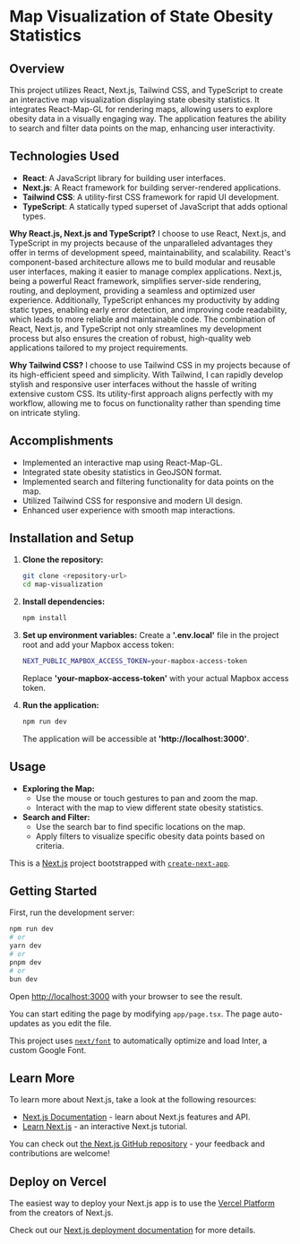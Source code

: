 # Map Visualization of State Obesity Statistics

## Overview

This project utilizes React, Next.js, Tailwind CSS, and TypeScript to create an interactive map visualization displaying state obesity statistics. It integrates React-Map-GL for rendering maps, allowing users to explore obesity data in a visually engaging way. The application features the ability to search and filter data points on the map, enhancing user interactivity.

## Technologies Used

- **React**: A JavaScript library for building user interfaces.
- **Next.js**: A React framework for building server-rendered applications.
- **Tailwind CSS**: A utility-first CSS framework for rapid UI development.
- **TypeScript**: A statically typed superset of JavaScript that adds optional types.

**Why React.js, Next.js and TypeScript?**
I choose to use React, Next.js, and TypeScript in my projects because of the unparalleled advantages they offer in terms of development speed, maintainability, and scalability. React's component-based architecture allows me to build modular and reusable user interfaces, making it easier to manage complex applications. Next.js, being a powerful React framework, simplifies server-side rendering, routing, and deployment, providing a seamless and optimized user experience. Additionally, TypeScript enhances my productivity by adding static types, enabling early error detection, and improving code readability, which leads to more reliable and maintainable code. The combination of React, Next.js, and TypeScript not only streamlines my development process but also ensures the creation of robust, high-quality web applications tailored to my project requirements.

**Why Tailwind CSS?**
I choose to use Tailwind CSS in my projects because of its high-efficient speed and simplicity. With Tailwind, I can rapidly develop stylish and responsive user interfaces without the hassle of writing extensive custom CSS. Its utility-first approach aligns perfectly with my workflow, allowing me to focus on functionality rather than spending time on intricate styling.

## Accomplishments

- Implemented an interactive map using React-Map-GL.
- Integrated state obesity statistics in GeoJSON format.
- Implemented search and filtering functionality for data points on the map.
- Utilized Tailwind CSS for responsive and modern UI design.
- Enhanced user experience with smooth map interactions.

## Installation and Setup

1. **Clone the repository:**

   ```bash
   git clone <repository-url>
   cd map-visualization
   ``` 
2. **Install dependencies:**

    ```bash
    npm install
    ```
3. **Set up environment variables:**
    Create a **'.env.local'** file in the project root and add your Mapbox access token:

    ```bash
    NEXT_PUBLIC_MAPBOX_ACCESS_TOKEN=your-mapbox-access-token
    ```
    Replace **'your-mapbox-access-token'** with your actual Mapbox access token.
4. **Run the application:**

    ```bash
    npm run dev
    ``````
    The application will be accessible at **'http://localhost:3000'**.

## Usage
 - **Exploring the Map:**
    - Use the mouse or touch gestures to pan and zoom the map.
    - Interact with the map to view different state obesity statistics.
- **Search and Filter:**
    - Use the search bar to find specific locations on the map.
    - Apply filters to visualize specific obesity data points based on criteria.


This is a [Next.js](https://nextjs.org/) project bootstrapped with [`create-next-app`](https://github.com/vercel/next.js/tree/canary/packages/create-next-app).

## Getting Started

First, run the development server:

```bash
npm run dev
# or
yarn dev
# or
pnpm dev
# or
bun dev
```

Open [http://localhost:3000](http://localhost:3000) with your browser to see the result.

You can start editing the page by modifying `app/page.tsx`. The page auto-updates as you edit the file.

This project uses [`next/font`](https://nextjs.org/docs/basic-features/font-optimization) to automatically optimize and load Inter, a custom Google Font.

## Learn More

To learn more about Next.js, take a look at the following resources:

- [Next.js Documentation](https://nextjs.org/docs) - learn about Next.js features and API.
- [Learn Next.js](https://nextjs.org/learn) - an interactive Next.js tutorial.

You can check out [the Next.js GitHub repository](https://github.com/vercel/next.js/) - your feedback and contributions are welcome!

## Deploy on Vercel

The easiest way to deploy your Next.js app is to use the [Vercel Platform](https://vercel.com/new?utm_medium=default-template&filter=next.js&utm_source=create-next-app&utm_campaign=create-next-app-readme) from the creators of Next.js.

Check out our [Next.js deployment documentation](https://nextjs.org/docs/deployment) for more details.
